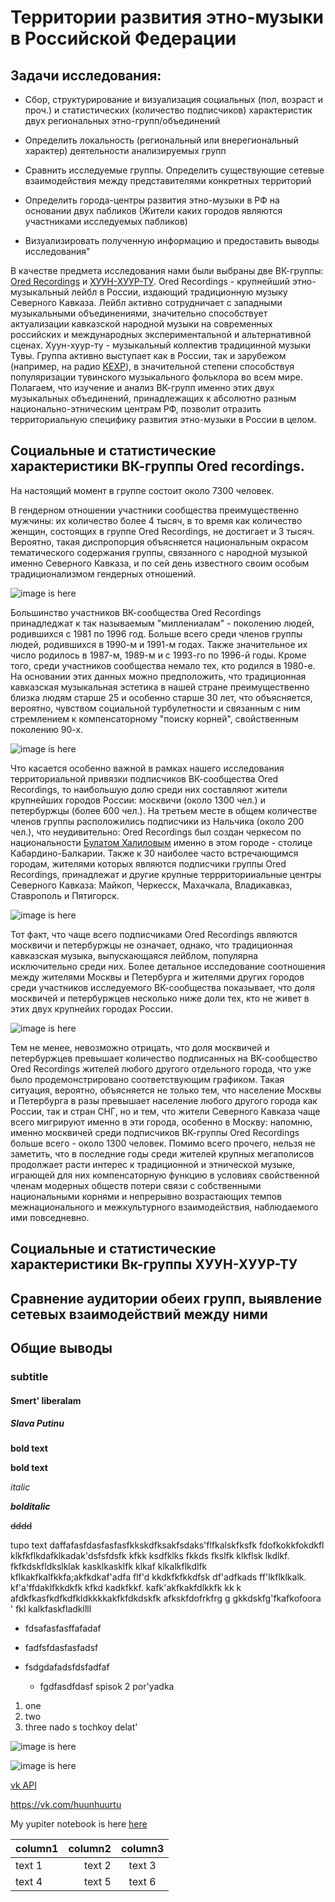 # Территории развития этно-музыки в Российской Федерации

## Задачи исследования:

*  Сбор, структурирование и визуализация социальных (пол, возраст и проч.) и статистических (количество подписчиков) характеристик двух региональных этно-групп/объединений 

* Определить локальность (региональный или внерегиональный характер) деятельности анализируемых групп 

* Сравнить исследуемые группы. Определить существующие сетевые взаимодействия между представителями конкретных территорий

* Определить города-центры развития этно-музыки в РФ на основании двух пабликов (Жители каких городов являются участниками исследуемых пабликов)

* Визуализировать полученную информацию и предоставить выводы исследования"

В качестве предмета исследования нами были выбраны две ВК-группы: [Ored Recordings](https://vk.com/ored_recordings) и [ХУУН-ХУУР-ТУ](https://vk.com/huunhuurtu). Ored Recordings - крупнейший этно-музыкальный лейбл в России, издающий традиционную музыку Северного Кавказа. Лейбл активно сотрудничает с западными музыкальными объединениями, значительно способствует актуализации кавказской народной музыки на современных российских и международных экспериментальной и альтернативной сценах. Хуун-хуур-ту - музыкальный коллектив традицинной музыки Тувы. Группа активно выступает как в России, так и зарубежом (например, на радио [KEXP](https://www.youtube.com/watch?v=R2ovoRyv4kw)), в значительной степени способствуя популяризации тувинского музыкального фольклора во всем мире. Полагаем, что изучение и анализ ВК-групп именно этих двух музыкальных объединений, принадлежащих к абсолютно разным национально-этническим центрам РФ, позволит отразить территориальную специфику развития этно-музыки в России в целом. 


## Социальные и статистические характеристики ВК-группы Ored recordings.

На настоящий момент в группе состоит около 7300 человек. 

В гендерном отношении участники сообщества преимущественно мужчины: их количество более 4 тысяч, в то время как количество женщин, состоящих в группе Ored Recordings, не достигает и 3 тысяч. Вероятно, такая диспропорция объясняется национальным окрасом тематического содержания группы, связанного с народной музыкой именно Северного Кавказа, и по сей день известного своим особым традиционализмом гендерных отношений. 

![image is here](img/sex_ored.png)

Большинство участников ВК-сообщества Ored Recordings принадледжат к так называемым "миллениалам" - поколению людей, родившихся с 1981 по 1996 год. Больше всего среди членов группы людей, родившихся в 1990-м и 1991-м годах. Также значительное их число родилось в 1987-м, 1989-м и с 1993-го по 1996-й годы. Кроме того, среди участников сообщества немало тех, кто родился в 1980-е. На основании этих данных можно предположить, что традиционная кавказская музыкальная эстетика в нашей стране преимущественно близка людям старше 25 и особенно старше 30 лет, что объясняется, вероятно, чувством социальной турбулетности и связанным с ним стремлением к компенсаторному "поиску корней", свойственным поколению 90-х. 

![image is here](img/birth_date_ored.png)

Что касается особенно важной в рамках нашего исследования территориальной привязки подписчиков ВК-сообщества Ored Recordings, то наибольшую долю среди них составляют жители крупнейших городов России: москвичи (около 1300 чел.) и петербуржцы (более 600 чел.). На третьем месте в общем количестве членов группы расположились подписчики из Нальчика (около 200 чел.), что неудивительно: Ored Recordings был создан черкесом по национальности [Булатом Халиловым](https://vk.com/ored_bulat) именно в этом городе - столице Кабардино-Балкарии. Также к 30 наиболее часто встречающимся городам, жителями которых являются подписчики группы Ored Recordings, принадлежат и другие крупные террриторииальные центры Северного Кавказа: Майкоп, Черкесск, Махачкала, Владикавказ, Ставрополь и Пятигорск. 

![image is here](img/cities_ored.png)

Тот факт, что чаще всего подписчиками Ored Recordings являются москвичи и петербуржцы не означает, однако, что традиционная кавказская музыка, выпускающаяся лейблом, популярна исключительно среди них. Более детальное исследование соотношения между жителями Москвы и Петербурга и жителями других городов среди участников исследуемого ВК-сообщества показывает, что доля москвичей и петербуржцев несколько ниже доли тех, кто не живет в этих двух крупнейих городах России. 

![image is here](img/center_province_ored.png) 

Тем не менее, невозможно отрицать, что доля москвичей и петербуржцев превышает количество подписанных на ВК-сообщество Ored Recordings жителей любого другого отдельного города, что уже было продемонстрировано соответствующим графиком. Такая ситуация, вероятно, объясняется не только тем, что население Москвы и Петербурга в разы превышает население любого другого города как России, так и стран СНГ, но и тем, что жители Северного Кавказа чаще всего мигрируют именно в эти города, особенно в Москву: напомню, именно москвичей среди подписчиков ВК-группы Ored Recordings больше всего - около 1300 человек. Помимо всего прочего, нельзя не заметить, что в последние годы среди жителей крупных мегаполисов продолжает расти интерес к традиционной и этнической музыке, играющей для них компенсаторную функцию в условиях свойственной членам модерных обществ потери связи с собственными национальными корнями и непрерывно возрастающих темпов межнационального и межкультурного взаимодействия, наблюдаемого ими повседневно. 


## Социальные и статистические характеристики Вк-группы ХУУН-ХУУР-ТУ

## Сравнение аудитории обеих групп, выявление сетевых взаимодействий между ними

## Общие выводы

### subtitle


#### Smert' liberalam

##### Slava Putinu

**bold text**

__bold text__

*italic*

**_bolditalic_**

~~dddd~~

tupo text daffafasfdasfasfasfkkskdfksakfsdaks'flfkalskfksfk fdofkokkfokdkfl klkfkflkdafklkadak'dsfsfdsfk kfkk ksdfklks fkkds fkslfk klkflsk lkdlkf. fkfkdskfldkslklak kasklkasklfk klkaf klkalkflkdlfk kflkakfkalfkkfa;akfkdkaf'adfa flf'd kkdkfkfkkdfsk df'adfkads ff'lkflklkalk. kf'a'ffdaklfkkdkfk kfkd kadkfkkf. kafk'akfkakfdlkkfk kk k afdkfkasfkdfkdfkldkkkkakfkfdkdskfk afkskfdofrkfrg g gkkdskfg'fkafkofoora ' fkl kalkfaskfladkllll
* fdsafasfasffafadaf
* fadfsfdasfasfadsf
* fsdgdafadsfdsfadfaf

    - fgdfasdfdasf spisok 2 por'yadka
    
1. one 
2. two
3. three nado s tochkoy delat'

![image is here](img/students-at-vkhutemas.jpeg)

![image is here](https://avatars.mds.yandex.net/get-zen_doc/3502647/pub_5ee7ed66cf2e1004e8f033c6_5ee7f0725991a234c2b36e3d/scale_1200)

[vk API](https://vk.com/huunhuurtu)

 https://vk.com/huunhuurtu 
 
My yupiter notebook is here [here]()  
 
column1 | column2 | column3
:---- | ----: | :----:
text 1 | text 2 | text 3
text 4 | text 5 | text 6
